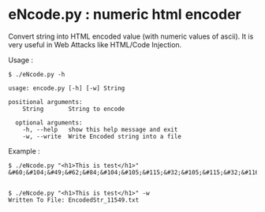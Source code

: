 # eNcode.py : numeric html encoder

Convert string into HTML encoded value (with numeric values of ascii). It is very useful in Web Attacks like HTML/Code Injection.  

Usage :  

```shell  
$ ./eNcode.py -h

usage: encode.py [-h] [-w] String

positional arguments:
    String       String to encode

  optional arguments:
    -h, --help   show this help message and exit
    -w, --write  Write Encoded string into a file
```  

Example :  

```shell   
$ ./eNcode.py "<h1>This is test</h1>"  
&#60;&#104;&#49;&#62;&#84;&#104;&#105;&#115;&#32;&#105;&#115;&#32;&#116;&#101;&#115;&#116;&#60;&#47;&#104;&#49;&#62;


$ ./eNcode.py "<h1>This is test</h1>" -w
Written To File: EncodedStr_11549.txt
```  

